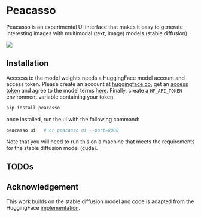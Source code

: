 # Peacasso

Peacasso is an experimental UI interface that makes it easy to generate interesting images with multimodal (text, image) models (stable diffusion).

![](docs/images/screenpc.png)

## Installation

Acccess to the model weights needs a HuggingFace model account and access token. Please create an account at [huggingface.co](https://huggingface.co/), get an [access token](https://huggingface.co/settings/tokens) and agree to the model terms [here](https://huggingface.co/CompVis/stable-diffusion-v1-4). Finally, create a `HF_API_TOKEN` environment variable containing your token.

```bash
pip install peacasso
```

once installed, run the ui with the following command:

```bash
peacasso ui   # or peacasso ui --port=8080
```

Note that you will need to run this on a machine that meets the requirements for the stable diffusion model (cuda).

## TODOs

## Acknowledgement

This work builds on the stable diffusion model and code is adapted from the HuggingFace [implementation](https://huggingface.co/blog/stable_diffusion).
